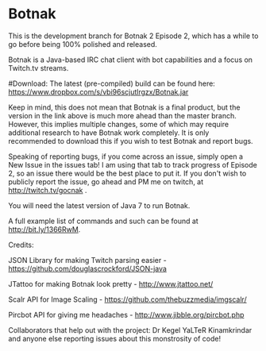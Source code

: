 Botnak
======

This is the development branch for Botnak 2 Episode 2, which has a while to go before being 100% polished and released.

Botnak is a Java-based IRC chat client with bot capabilities and a focus on Twitch.tv streams.

#Download:
The latest (pre-compiled) build can be found here: https://www.dropbox.com/s/vbi96scjutlrgzx/Botnak.jar

Keep in mind, this does not mean that Botnak is a final product, but the version in the link above is much more ahead than the master branch. However, this implies multiple changes, some of which may require additional research to have Botnak work completely. It is only recommended to download this if you wish to test Botnak and report bugs.

Speaking of reporting bugs, if you come across an issue, simply open a New Issue in the issues tab! I am using that tab to track progress of Episode 2, so an issue there would be the best place to put it. If you don't wish to publicly report the issue, go ahead and PM me on twitch, at http://twitch.tv/gocnak .

You will need the latest version of Java 7 to run Botnak.

A full example list of commands and such can be found at http://bit.ly/1366RwM.

Credits:

JSON Library for making Twitch parsing easier - https://github.com/douglascrockford/JSON-java

JTattoo for making Botnak look pretty - http://www.jtattoo.net/

Scalr API for Image Scaling - https://github.com/thebuzzmedia/imgscalr/

Pircbot API for giving me headaches - http://www.jibble.org/pircbot.php

Collaborators that help out with the project:
Dr Kegel
YaLTeR
Kinamkrindar
and anyone else reporting issues about this monstrosity of code!

